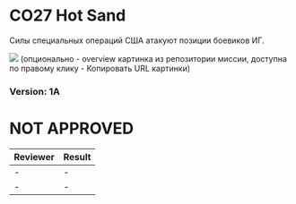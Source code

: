 ﻿# CO27 Hot Sand
Силы специальных операций США атакуют позиции боевиков ИГ.

<img src='{Image URL}' />		(опционально - overview картинка из репозитории миссии, доступна по правому клику - Копировать URL картинки)

### Version: 1A


# NOT APPROVED
| Reviewer | Result |
| ------------ | ------------- |
| - | - |
| - | - |